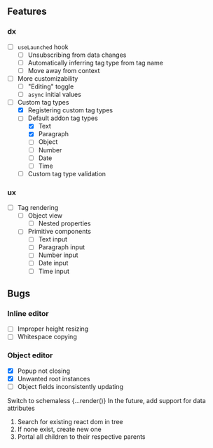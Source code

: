 ## Features

### dx

- [ ] `useLaunched` hook
  - [ ] Unsubscribing from data changes
  - [ ] Automatically inferring tag type from tag name
  - [ ] Move away from context
- [ ] More customizability
  - [ ] "Editing" toggle
  - [ ] `async` initial values
- [ ] Custom tag types
  - [x] Registering custom tag types
  - [ ] Default addon tag types
    - [x] Text
    - [x] Paragraph
    - [ ] Object
    - [ ] Number
    - [ ] Date
    - [ ] Time
  - [ ] Custom tag type validation

### ux

- [ ] Tag rendering
  - [ ] Object view
    - [ ] Nested properties
  - [ ] Primitive components
    - [ ] Text input
    - [ ] Paragraph input
    - [ ] Number input
    - [ ] Date input
    - [ ] Time input

## Bugs

### Inline editor

- [ ] Improper height resizing
- [ ] Whitespace copying

### Object editor

- [x] Popup not closing
- [x] Unwanted root instances
- [ ] Object fields inconsistently updating

Switch to schemaless {...render()}
In the future, add support for data attributes

1. Search for existing react dom in tree
2. If none exist, create new one
3. Portal all children to their respective parents

